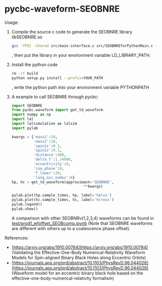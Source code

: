 # pycbc-waveform-SEOBNRE

Usage:

1. Compile the source c code to generate the SEOBNRE library libSEOBNRE.so

   ```bash
   gcc -fPIC -shared src/main-interface.c src/SEOBNREforPythonMain.c -L/opt/local/lib -lgsl -lgslcblas -lm -o libSEOBNRE.so
   ```

   , then put the library in your environment variable LD_LIBRARY_PATH.

2. Install the python code

   ```bash
   rm -rf build
   python setup.py install --prefix=YOUR_PATH
   ```

   , write the python path into your environment variable PYTHONPATH

3. A example to call SEOBNRE through pycbc:

   ```python
   import SEOBNRE
   from pycbc.waveform import get_td_waveform
   import numpy as np
   import lal
   import lalsimulation as lalsim
   import pylab
   
   kwargs = {'mass1':10,
             'mass2':10,
             'spin1z':0.1,
             'spin2z':0.1,
             'distance':400,
             'delta_t':1./4096,
             'eccentricity':0,
             'coa_phase':0,
             'f_lower':20,
             'long_asc_nodes':0}
   hp, hc = get_td_waveform(approximant='SEOBNRE',
                                    **kwargs)
   
   pylab.plot(hp.sample_times, hp, label='hplus')
   pylab.plot(hc.sample_times, hc, label='hcross')
   pylab.legend()
   pylab.show()
   ```

   A comparison with other SEOBNRv(1,2,3,4) waveforms can be found in [test/prod1_wfoffset_SEOBcomp.ipynb](https://gitlab.aei.uni-hannover.de/yifan.wang/eccentricity/-/blob/master/test/prod1_wfoffset_SEOBcomp.ipynb) (Note that SEOBNRE waveforms are different with others up to a coalescence phase offset).



References: 

* [https://arxiv.org/abs/1910.00784](https://arxiv.org/abs/1910.00784) (Validating the Effective-One-Body Numerical-Relativity Waveform Models for Spin-aligned Binary Black Holes along Eccentric Orbits)
* [https://journals.aps.org/prd/abstract/10.1103/PhysRevD.96.044028](https://journals.aps.org/prd/abstract/10.1103/PhysRevD.96.044028) (Waveform model for an eccentric binary black hole based on the effective-one-body-numerical-relativity formalism)

